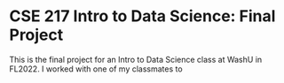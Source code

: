 # CSE 217 Intro to Data Science: Final Project

This is the final project for an Intro to Data Science class at WashU in FL2022. I worked with one of my classmates to 
